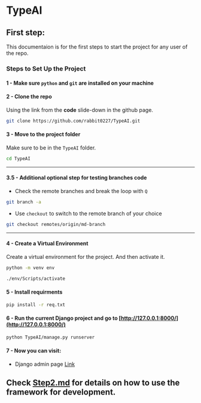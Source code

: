 # TypeAI
## First step:

This documentaion is for the first steps to start the project for any user of the repo.

### Steps to Set Up the Project

#### 1 - Make sure `python` and `git` are installed on your machine

#### 2 - Clone the repo 
Using the link from the **code** slide-down in the github page.

```bash
git clone https://github.com/rabbit0227/TypeAI.git
```
#### 3 - Move to the project folder
Make sure to be in the `TypeAI` folder.
```bash
cd TypeAI
```
---


#### 3.5 - Additional optional step for testing branches code

- Check the remote branches and break the loop with `Q`
```bash
git branch -a
```
- Use `checkout` to switch to the remote branch of your choice
```bash
git checkout remotes/origin/md-branch
```


---
#### 4 - Create a Virtual Environment
Create a virtual environment for the project. And then activate it.
```bash
python -m venv env
```
```bash
./env/Scripts/activate
```

#### 5 - Install requirments

```bash
pip install -r req.txt
```

#### 6 - Run the current Django project and go to [http://127.0.0.1:8000/](http://127.0.0.1:8000/)

```bash
python TypeAI/manage.py runserver
```
#### 7 - Now you can visit:
- Django admin page [Link](http://127.0.0.1:8000/admin/)

## Check [Step2.md](Step2.md) for details on how to use the framework for development.